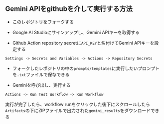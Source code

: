 ## Gemini APIをgithubを介して実行する方法

- このレポジトリをフォークする

- Google AI Studioにサインアップし、Gemini APIキーを取得する

- Github Action repository secretに`API_KEY`と名付けてGemini APIキーを設定する

`Settings -> Secrets and Variables -> Actions -> Repository Secrets`

- フォークしたレポジトリの中の`prompts/templates`に実行したいプロンプトを`.txt`ファイルで保存できる

- Geminiを呼び出し、実行する

`Actions -> Run Test Workflow -> Run Workflow`

実行が完了したら、workflow runをクリックした後下にスクロールしたら`Artifacts`の下にZIPファイルで出力された`gemini_results`をダウンロードできる
